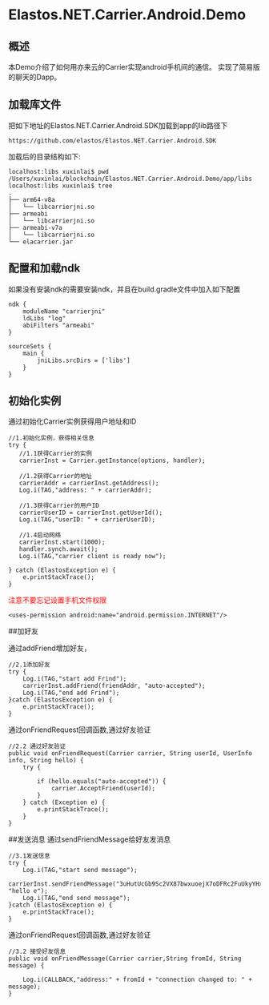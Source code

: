 # Elastos.NET.Carrier.Android.Demo
## 概述

本Demo介绍了如何用亦来云的Carrier实现android手机间的通信。
实现了简易版的聊天的Dapp。

## 加载库文件
把如下地址的Elastos.NET.Carrier.Android.SDK加载到app的lib路径下

```
https://github.com/elastos/Elastos.NET.Carrier.Android.SDK
```

加载后的目录结构如下:
```
localhost:libs xuxinlai$ pwd
/Users/xuxinlai/blockchain/Elastos.NET.Carrier.Android.Demo/app/libs
localhost:libs xuxinlai$ tree
.
├── arm64-v8a
│   └── libcarrierjni.so
├── armeabi
│   └── libcarrierjni.so
├── armeabi-v7a
│   └── libcarrierjni.so
└── elacarrier.jar
```

## 配置和加载ndk

如果没有安装ndk的需要安装ndk，并且在build.gradle文件中加入如下配置

```
ndk {
    moduleName "carrierjni"
    ldLibs "log"
    abiFilters "armeabi"
}

sourceSets {
    main {
        jniLibs.srcDirs = ['libs']
    }
}
```

## 初始化实例
通过初始化Carrier实例获得用户地址和ID
```
//1.初始化实例，获得相关信息
try {
   //1.1获得Carrier的实例
   carrierInst = Carrier.getInstance(options, handler);

   //1.2获得Carrier的地址
   carrierAddr = carrierInst.getAddress();
   Log.i(TAG,"address: " + carrierAddr);

   //1.3获得Carrier的用户ID
   carrierUserID = carrierInst.getUserId();
   Log.i(TAG,"userID: " + carrierUserID);

   //1.4启动网络
   carrierInst.start(1000);
   handler.synch.await();
   Log.i(TAG,"carrier client is ready now");

} catch (ElastosException e) {
    e.printStackTrace();
}
```

<font color=red>注意不要忘记设置手机文件权限</font>

```
<uses-permission android:name="android.permission.INTERNET"/>
```

##加好友

通过addFriend增加好友，
```
//2.1添加好友
try {
    Log.i(TAG,"start add Frind");
    carrierInst.addFriend(friendAddr, "auto-accepted");
    Log.i(TAG,"end add Frind");
}catch (ElastosException e) {
    e.printStackTrace();
}
```

通过onFriendRequest回调函数,通过好友验证
```
//2.2 通过好友验证
public void onFriendRequest(Carrier carrier, String userId, UserInfo info, String hello) {
    try {

        if (hello.equals("auto-accepted")) {
            carrier.AcceptFriend(userId);
        }
    } catch (Exception e) {
        e.printStackTrace();
    }
}
```

##发送消息
通过sendFriendMessage给好友发消息
```
//3.1发送信息
try {
    Log.i(TAG,"start send message");
    carrierInst.sendFriendMessage("3uHutUcGb9Sc2VX87bwxuoejX7oDFRc2FuUkyYHxbNpG", "hello e");
    Log.i(TAG,"end send message");
}catch (ElastosException e) {
    e.printStackTrace();
}
```

通过onFriendRequest回调函数,通过好友验证
```
//3.2 接受好友信息
public void onFriendMessage(Carrier carrier,String fromId, String message) {

    Log.i(CALLBACK,"address:" + fromId + "connection changed to: " + message);
}        
```
        